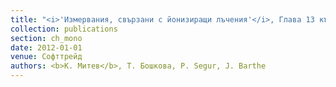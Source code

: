 ```yaml
---
title: "<i>'Измервания, свързани с йонизиращи лъчения'</i>, Глава 13 към Том 3 на <i>'Метрология и измервателна техника'</i> книга-справочник в три тома, под общата редакция на проф. д.т.н. Христо Радев"
collection: publications
section: ch_mono
date: 2012-01-01
venue: Софттрейд
authors: <b>К. Митев</b>, Т. Бошкова, P. Segur, J. Barthe
---
```

